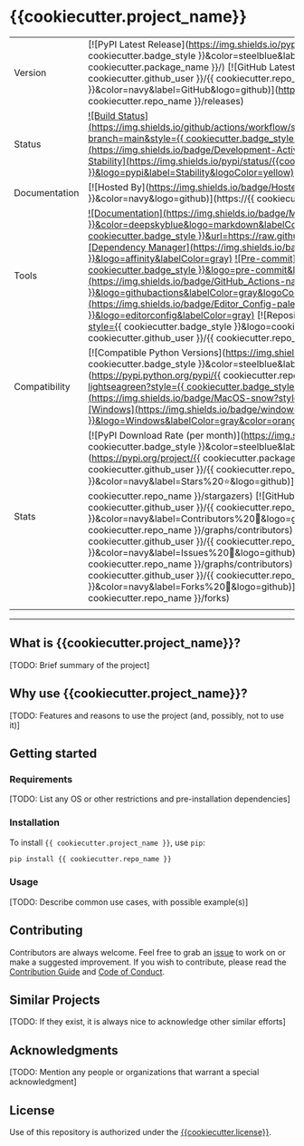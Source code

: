 # {{cookiecutter.project_name}}

| | |
| --- | --- |
| Version | [![PyPI Latest Release](https://img.shields.io/pypi/v/{{ cookiecutter.package_name }}.svg?style={{ cookiecutter.badge_style }}&color=steelblue&label=PyPI&logo=PyPI&logoColor=yellow)](https://pypi.org/project/{{ cookiecutter.package_name }}/) [![GitHub Latest Release](https://img.shields.io/github/v/tag/{{ cookiecutter.github_user }}/{{ cookiecutter.repo_name }}?style={{ cookiecutter.badge_style }}&color=navy&label=GitHub&logo=github)](https://github.com/{{ cookiecutter.github_user }}/{{ cookiecutter.repo_name }}/releases)
| Status | [![Build Status](https://img.shields.io/github/actions/workflow/status/{{cookiecutter.github_user}}/{{cookiecutter.repo_name}}/ci.yml?branch=main&style={{ cookiecutter.badge_style }}&color=cadetblue&label=Tests&logo=pytest)](https://github.com/{{cookiecutter.github_user}}/{{cookiecutter.repo_name}}/actions/workflows/ci.yml?query=branch%3Amain) [![Development Status](https://img.shields.io/badge/Development-Active-seagreen?style={{ cookiecutter.badge_style }}&logo=git)](https://www.repostatus.org/#active) [![Project Stability](https://img.shields.io/pypi/status/{{cookiecutter.package_name}}?style={{ cookiecutter.badge_style }}&logo=pypi&label=Stability&logoColor=yellow)](https://pypi.org/project/{{cookiecutter.repo_name}}/)
| Documentation | [![Hosted By](https://img.shields.io/badge/Hosted_by-Github_Pages-blue?style={{ cookiecutter.badge_style }}&color=navy&logo=github)](https://{{ cookiecutter.github_user }}.github.io/{{ cookiecutter.repo_name }})
| Tools | [![Documentation](https://img.shields.io/badge/MkDocs-magenta?style={{ cookiecutter.badge_style }}&color=deepskyblue&logo=markdown&labelColor=gray)](https://squidfunk.github.io/mkdocs-material/) [![Linter](https://img.shields.io/endpoint?style={{ cookiecutter.badge_style }}&url=https://raw.githubusercontent.com/charliermarsh/Ruff/main/assets/badge/v2.json)](https://github.com/astral-sh/Ruff) [![Dependency Manager](https://img.shields.io/badge/PDM-mediumpurple?style={{ cookiecutter.badge_style }}&logo=affinity&labelColor=gray)](https://PDM.fming.dev) [![Pre-commit](https://img.shields.io/badge/pre--commit-darkolivegreen?style={{ cookiecutter.badge_style }}&logo=pre-commit&logoColor=white&labelColor=gray)](https://github.com/TezRomacH/python-package-template/blob/master/.pre-commit-config.yaml) [![CI](https://img.shields.io/badge/GitHub_Actions-navy?style={{ cookiecutter.badge_style }}&logo=githubactions&labelColor=gray&logoColor=white)](https://github.com/features/actions) [![Editor Settings](https://img.shields.io/badge/Editor_Config-paleturquoise?style={{ cookiecutter.badge_style }}&logo=editorconfig&labelColor=gray)](https://editorconfig.org/) [![Repository Template](https://img.shields.io/badge/snickerdoodle-bisque?style={{ cookiecutter.badge_style }}&logo=cookiecutter&labelColor=gray)](https://www.github.com/{{ cookiecutter.github_user }}/{{ cookiecutter.repo_name }}) [![Dependency Maintainer](https://img.shields.io/badge/dependabot-navy?style=for-the-badge&logo=dependabot&logoColor=white&labelColor=gray)](https://github.com/dependabot)
| Compatibility | [![Compatible Python Versions](https://img.shields.io/pypi/pyversions/{{ cookiecutter.package_name }}?style={{ cookiecutter.badge_style }}&color=steelblue&label=Python&logo=python&logoColor=yellow)](https://pypi.python.org/pypi/{{ cookiecutter.repo_name }}/) [![Linux](https://img.shields.io/badge/Linux-lightseagreen?style={{ cookiecutter.badge_style }}&logo=linux&labelColor=gray&logoColor=white)](https://www.linux.org/) [![MacOS](https://img.shields.io/badge/MacOS-snow?style={{ cookiecutter.badge_style }}&logo=apple&labelColor=gray)](https://www.apple.com/macos/) [![Windows](https://img.shields.io/badge/windows-blue?style={{ cookiecutter.badge_style }}&logo=Windows&labelColor=gray&color=orangered)](https://www.microsoft.com/en-us/windows?r=1)
| Stats | [![PyPI Download Rate (per month)](https://img.shields.io/pypi/dm/{{ cookiecutter.package_name }}?style={{ cookiecutter.badge_style }}&color=steelblue&label=Downloads%20💾&logo=pypi&logoColor=yellow)](https://pypi.org/project/{{ cookiecutter.package_name }}) [![GitHub Stars](https://img.shields.io/github/stars/{{ cookiecutter.github_user }}/{{ cookiecutter.repo_name }}?style={{ cookiecutter.badge_style }}&color=navy&label=Stars%20⭐&logo=github)](https://github.com/{{ cookiecutter.github_user }}/{{ cookiecutter.repo_name }}/stargazers) [![GitHub Contributors](https://img.shields.io/github/contributors/{{ cookiecutter.github_user }}/{{ cookiecutter.repo_name }}?style={{ cookiecutter.badge_style }}&color=navy&label=Contributors%20🙋&logo=github)](https://github.com/{{ cookiecutter.github_user }}/{{ cookiecutter.repo_name }}/graphs/contributors) [![GitHub Issues](https://img.shields.io/github/issues/{{ cookiecutter.github_user }}/{{ cookiecutter.repo_name }}?style={{ cookiecutter.badge_style }}&color=navy&label=Issues%20📘&logo=github)](https://github.com/{{ cookiecutter.github_user }}/{{ cookiecutter.repo_name }}/graphs/contributors) [![GitHub Forks](https://img.shields.io/github/forks/{{ cookiecutter.github_user }}/{{ cookiecutter.repo_name }}?style={{ cookiecutter.badge_style }}&color=navy&label=Forks%20🍴&logo=github)](https://github.com/{{ cookiecutter.github_user }}/{{ cookiecutter.repo_name }}/forks)
| | |

-----

## What is {{cookiecutter.project_name}}?

[TODO: Brief summary of the project]

## Why use {{cookiecutter.project_name}}?

[TODO: Features and reasons to use the project (and, possibly, not to use it)]

## Getting started

### Requirements

[TODO: List any OS or other restrictions and pre-installation dependencies]

### Installation

To install `{{ cookiecutter.project_name }}`, use `pip`:

```sh
pip install {{ cookiecutter.repo_name }}
```

### Usage

[TODO: Describe common use cases, with possible example(s)]

## Contributing

Contributors are always welcome. Feel free to grab an [issue](https://www.github.com/{{cookiecutter.github_user}}/{{cookiecutter.repo_name}}/issues) to work on or make a suggested improvement. If you wish to contribute, please read the [Contribution Guide](https://www.github.com/{{cookiecutter.github_user}}/{{cookiecutter.repo_name}}/contributing.md) and [Code of Conduct](https://www.github.com/{{cookiecutter.github_user}}/{{cookiecutter.repo_name}}/code_of_conduct.md).

## Similar Projects

[TODO: If they exist, it is always nice to acknowledge other similar efforts]

## Acknowledgments

[TODO: Mention any people or organizations that warrant a special acknowledgment]

## License

Use of this repository is authorized under the [{{cookiecutter.license}}](https://www.github.com/{{cookiecutter.github_user}}/{{cookiecutter.repo_name}}/blog/main/LICENSE).
